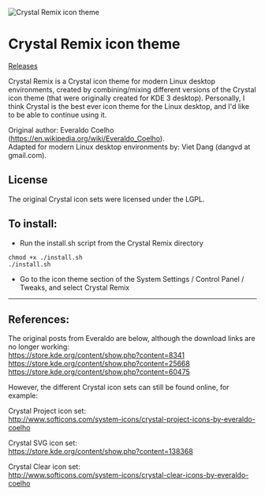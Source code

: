 ![Crystal Remix icon theme](https://github.com/dangvd/crystal-remix-icon-theme/raw/main/crystal-remix-icon-theme.jpg)

# Crystal Remix icon theme

[Releases](https://github.com/dangvd/crystal-remix-icon-theme/releases)

Crystal Remix is a Crystal icon theme for modern Linux desktop environments, created by combining/mixing different versions of the Crystal icon theme (that were originally created for KDE 3 desktop). Personally, I think Crystal is the best ever icon theme for the Linux desktop, and I'd like to be able to continue using it.

Original author: Everaldo Coelho (https://en.wikipedia.org/wiki/Everaldo_Coelho).  
Adapted for modern Linux desktop environments by: Viet Dang (dangvd at gmail.com).

## License

The original Crystal icon sets were licensed under the LGPL.

## To install:
* Run the install.sh script from the Crystal Remix directory
```
chmod +x ./install.sh
./install.sh
```
* Go to the icon theme section of the System Settings / Control Panel / Tweaks, and select Crystal Remix

---

## References:

The original posts from Everaldo are below, although the download links are no longer working:  
https://store.kde.org/content/show.php?content=8341  
https://store.kde.org/content/show.php?content=25668  
https://store.kde.org/content/show.php?content=60475

However, the different Crystal icon sets can still be found online, for example:

Crystal Project icon set:  
http://www.softicons.com/system-icons/crystal-project-icons-by-everaldo-coelho

Crystal SVG icon set:  
https://store.kde.org/content/show.php?content=138368

Crystal Clear icon set:  
http://www.softicons.com/system-icons/crystal-clear-icons-by-everaldo-coelho
